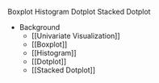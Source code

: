 Boxplot
Histogram
Dotplot
Stacked Dotplot

* Background
	* [[Univariate Visualization]]
	* [[Boxplot]]
	* [[Histogram]]
	* [[Dotplot]]
	* [[Stacked Dotplot]]